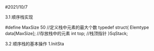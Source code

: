 #2021/10/7 

3.1 顺序栈实现

#define MaxSize 50              //定义栈中元素的最大个数
typedef struct{
    Elemtype data[MaxSize];     //存放栈中的元素
    int top;                    //栈顶指针
}SqStack;

3.2 顺序栈的基本操作
1.InitSta    
